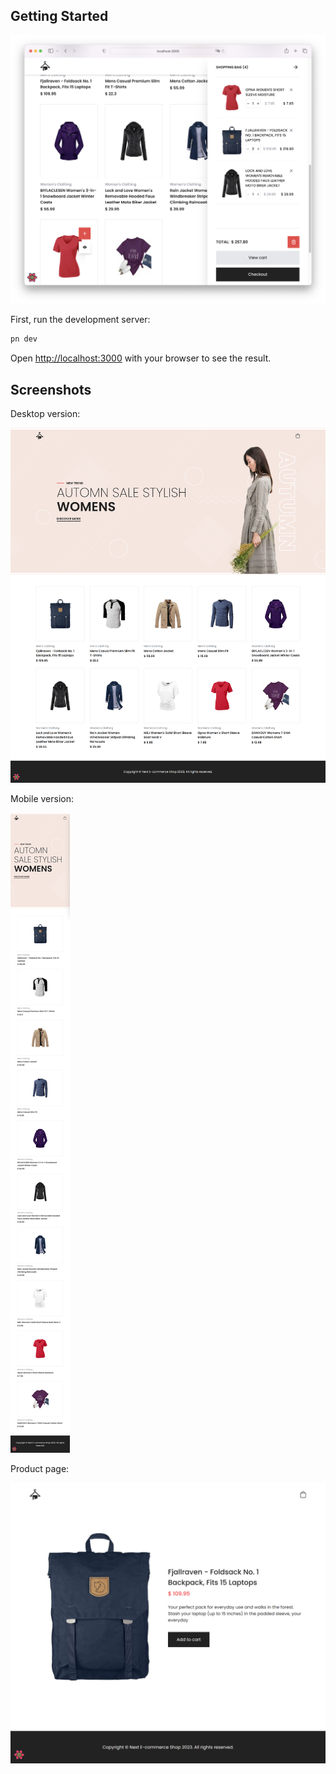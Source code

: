## Getting Started

![Screenshot](screenshot.png)

First, run the development server:

```bash
pn dev
```

Open [http://localhost:3000](http://localhost:3000) with your browser to see the result.

## Screenshots

Desktop version:

![Desktop version](screenshot-desktop.png)

Mobile version:

![Mobile version](screenshot-mobile.png)

Product page:

![Product page](screenshot-product.png)
